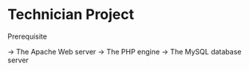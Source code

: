 # Technician Project

Prerequisite 

-> The Apache Web server
-> The PHP engine
-> The MySQL database server
